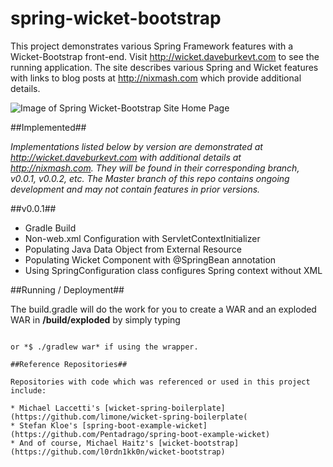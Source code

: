 spring-wicket-bootstrap
==========================

This project demonstrates various Spring Framework features with a Wicket-Bootstrap front-end. Visit http://wicket.daveburkevt.com to see the running application. The site describes various Spring and Wicket features with links to blog posts at http://nixmash.com which provide additional details. 

![Image of Spring Wicket-Bootstrap Site Home Page](http://nixmash.com/x/pics/github/spricket-home.png)

##Implemented##

*Implementations listed below by version are demonstrated at http://wicket.daveburkevt.com with additional details at http://nixmash.com. They will be found in their corresponding branch, v0.0.1, v0.0.2, etc. The Master branch of this repo contains ongoing development and may not contain features in prior versions.*

##v0.0.1##

- Gradle Build
- Non-web.xml Configuration with ServletContextInitializer
- Populating Java Data Object from External Resource
- Populating Wicket Component with @SpringBean annotation
- Using SpringConfiguration class configures Spring context without XML

##Running / Deployment##

The build.gradle will do the work for you to create a WAR and an exploded WAR in **/build/exploded** by simply typing

```$ gradle war

or *$ ./gradlew war* if using the wrapper.

##Reference Repositories##

Repositories with code which was referenced or used in this project include:

* Michael Laccetti's [wicket-spring-boilerplate](https://github.com/limone/wicket-spring-boilerplate(
* Stefan Kloe's [spring-boot-example-wicket](https://github.com/Pentadrago/spring-boot-example-wicket)
* And of course, Michael Haitz's [wicket-bootstrap](https://github.com/l0rdn1kk0n/wicket-bootstrap)


